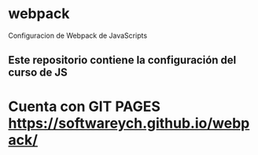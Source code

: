 # webpack
Configuracion de Webpack de JavaScripts

## Este repositorio contiene la configuración del curso de JS

# Cuenta con GIT PAGES https://softwareych.github.io/webpack/
